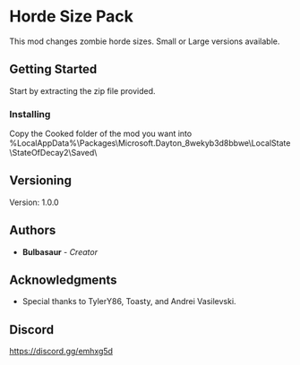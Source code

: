 # Horde Size Pack

This mod changes zombie horde sizes. Small or Large versions available.

## Getting Started

Start by extracting the zip file provided.

### Installing

Copy the Cooked folder of the mod you want into %LocalAppData%\Packages\Microsoft.Dayton_8wekyb3d8bbwe\LocalState\StateOfDecay2\Saved\

## Versioning

Version: 1.0.0 

## Authors

* **Bulbasaur** - *Creator*

## Acknowledgments

* Special thanks to TylerY86, Toasty, and Andrei Vasilevski.

## Discord
https://discord.gg/emhxg5d